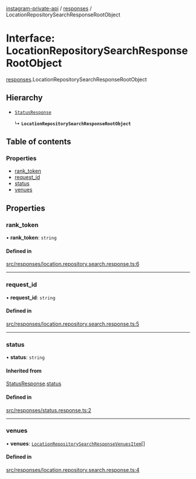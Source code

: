 [instagram-private-api](../../README.md) / [responses](../../modules/responses.md) / LocationRepositorySearchResponseRootObject

# Interface: LocationRepositorySearchResponseRootObject

[responses](../../modules/responses.md).LocationRepositorySearchResponseRootObject

## Hierarchy

- [`StatusResponse`](StatusResponse.md)

  ↳ **`LocationRepositorySearchResponseRootObject`**

## Table of contents

### Properties

- [rank\_token](LocationRepositorySearchResponseRootObject.md#rank_token)
- [request\_id](LocationRepositorySearchResponseRootObject.md#request_id)
- [status](LocationRepositorySearchResponseRootObject.md#status)
- [venues](LocationRepositorySearchResponseRootObject.md#venues)

## Properties

### rank\_token

• **rank\_token**: `string`

#### Defined in

[src/responses/location.repository.search.response.ts:6](https://github.com/Nerixyz/instagram-private-api/blob/b3351b9/src/responses/location.repository.search.response.ts#L6)

___

### request\_id

• **request\_id**: `string`

#### Defined in

[src/responses/location.repository.search.response.ts:5](https://github.com/Nerixyz/instagram-private-api/blob/b3351b9/src/responses/location.repository.search.response.ts#L5)

___

### status

• **status**: `string`

#### Inherited from

[StatusResponse](StatusResponse.md).[status](StatusResponse.md#status)

#### Defined in

[src/responses/status.response.ts:2](https://github.com/Nerixyz/instagram-private-api/blob/b3351b9/src/responses/status.response.ts#L2)

___

### venues

• **venues**: [`LocationRepositorySearchResponseVenuesItem`](LocationRepositorySearchResponseVenuesItem.md)[]

#### Defined in

[src/responses/location.repository.search.response.ts:4](https://github.com/Nerixyz/instagram-private-api/blob/b3351b9/src/responses/location.repository.search.response.ts#L4)
